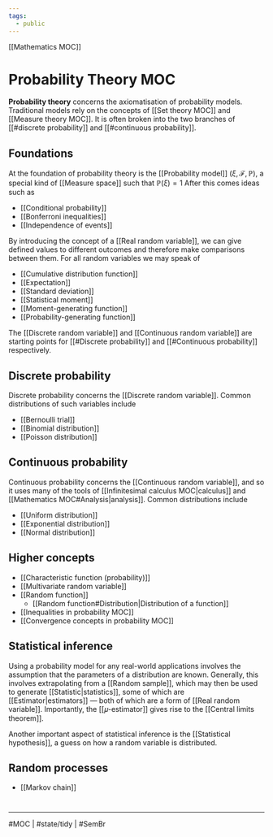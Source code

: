 ```yaml
---
tags:
  - public
---
```

[[Mathematics MOC]]
# Probability Theory MOC
**Probability theory** concerns the axiomatisation of probability models.
Traditional models rely on the concepts of [[Set theory MOC]] and [[Measure theory MOC]].
It is often broken into the two branches of [[#discrete probability]] and [[#continuous probability]].

## Foundations
At the foundation of probability theory is the [[Probability model]] $(\xi, \mathcal{F}, \mathbb{P})$, a special kind of [[Measure space]] such that $\mathbb{P}(\xi)=1$
After this comes ideas such as
- [[Conditional probability]]
- [[Bonferroni inequalities]]
- [[Independence of events]]

By introducing the concept of a [[Real random variable]],
we can give defined values to different outcomes
and therefore make comparisons between them.
For all random variables we may speak of
- [[Cumulative distribution function]]
- [[Expectation]]
- [[Standard deviation]]
- [[Statistical moment]]
- [[Moment-generating function]]
- [[Probability-generating function]]

The [[Discrete random variable]] and [[Continuous random variable]] are starting points 
for [[#Discrete probability]] and [[#Continuous probability]] respectively.

## Discrete probability
Discrete probability concerns the [[Discrete random variable]].
Common distributions of such variables include
- [[Bernoulli trial]]
- [[Binomial distribution]]
- [[Poisson distribution]]
## Continuous probability
Continuous probability concerns the [[Continuous random variable]],
and so it uses many of the tools of [[Infinitesimal calculus MOC|calculus]] and [[Mathematics MOC#Analysis|analysis]].
Common distributions include
- [[Uniform distribution]]
- [[Exponential distribution]]
- [[Normal distribution]]

## Higher concepts

- [[Characteristic function (probability)]]
- [[Multivariate random variable]]
- [[Random function]]
  - [[Random function#Distribution|Distribution of a function]]
- [[Inequalities in probability MOC]]
- [[Convergence concepts in probability MOC]]

## Statistical inference
Using a probability model for any real-world applications involves the assumption that the parameters of a distribution are known.
Generally, this involves extrapolating from a [[Random sample]],
which may then be used to generate [[Statistic|statistics]],
some of which are [[Estimator|estimators]] —
both of which are a form of [[Real random variable]].
Importantly, the [[𝜇-estimator]] gives rise to the [[Central limits theorem]].

Another important aspect of statistical inference is the [[Statistical hypothesis]],
a guess on how a random variable is distributed.

## Random processes

- [[Markov chain]]

#
---
#MOC | #state/tidy | #SemBr 